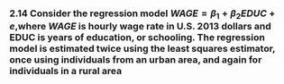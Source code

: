 ### 2.14 Consider the regression model $WAGE =β_1 +β_2EDUC +e$,where $WAGE$ is hourly wage rate in U.S.  2013 dollars and EDUC is years of education, or schooling. The regression model is estimated twice using the least squares estimator, once using individuals from an urban area, and again for individuals in a rural area
